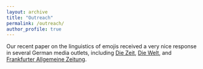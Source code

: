 ```yaml
---
layout: archive
title: "Outreach"
permalink: /outreach/
author_profile: true
---
```



<p>Our recent paper on the linguistics of emojis received a very nice response in several German media outlets, including <a href="https://www.zeit.de/digital/2024-08/emoji-deutschland-studie-whatsapp" target="_blank">Die Zeit</a>, <a href="https://www.welt.de/kmpkt/article253133922/Emojis-Ueber-die-Bedeutung-dieser-Emojis-sind-sich-die-Deutschen-uneins.html" target="_blank">Die Welt</a>, and <a href="https://www.faz.net/aktuell/stil/trends-nischen/emoji-studie-diese-smileys-sind-unter-deutschen-am-beliebtesten-19929100.html" target="_blank">Frankfurter Allgemeine Zeitung</a>.</p>
